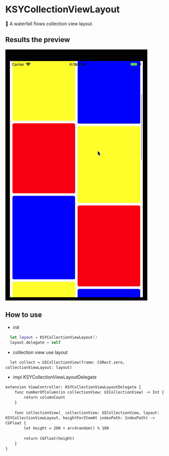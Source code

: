 # KSYCollectionViewLayout

🚀 A waterfall flows collection view layout.

## Results the preview
  <img src="demoPreview.gif" alt="demo preview" />
  
## How to use

* init
```Swift
  let layout = KSYCollectionViewLayout()
  layout.delegate = self
```

* collection view use layout 
```
  let collect = UICollectionView(frame: CGRect.zero, collectionViewLayout: layout)
```

* impl KSYCollectionViewLayoutDelegate
```
extension ViewController: KSYCollectionViewLayoutDelegate {
    func numberOfColumn(in collectionView: UICollectionView) -> Int {
        return columnCount
    }
    
    func collectionView(_ collectionView: UICollectionView, layout: KSYCollectionViewLayout, heightForItemAt indexPath: IndexPath) -> CGFloat {
        let height = 200 + arc4random() % 100
        
        return CGFloat(height)
    }
}
```
